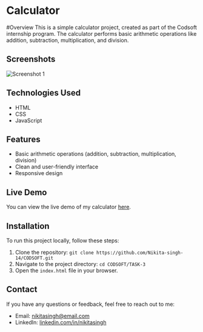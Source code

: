 # Calculator

#Overview
This is a simple calculator project, created as part of the Codsoft internship program. The calculator performs basic arithmetic operations like addition, subtraction, multiplication, and division.

## Screenshots
![Screenshot 1](screenshots/screenshot1.png)


## Technologies Used
* HTML
* CSS
* JavaScript

## Features
* Basic arithmetic operations (addition, subtraction, multiplication, division)
* Clean and user-friendly interface
* Responsive design

## Live Demo
You can view the live demo of my calculator [here](https://nikita-singh-14.github.io/calculator/).

## Installation
To run this project locally, follow these steps:

1. Clone the repository: `git clone https://github.com/Nikita-singh-14/CODSOFT.git`
2. Navigate to the project directory: `cd CODSOFT/TASK-3`
3. Open the `index.html` file in your browser.

## Contact
If you have any questions or feedback, feel free to reach out to me:

* Email: [nikitasingh@email.com](mailto:nikitasingh@email.com)
* LinkedIn: [linkedin.com/in/nikitasingh](https://www.linkedin.com/in/nikitasingh/)

